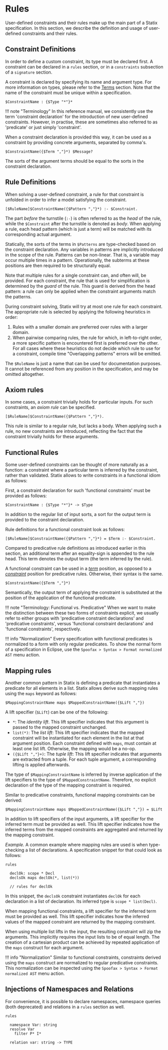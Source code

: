 # Rules

User-defined constraints and their rules make up the main part of a Statix specification.
In this section, we describe the definition and usage of user-defined constraints
and their rules.


## Constraint Definitions

In order to define a custom constraint, its type must be declared first. A
constraint can be declared in a `rules` section, or in a `constraints` subsection
of a `signature` section.

A constraint is declared by specifying its name and argument type. For more
information on types, please refer to the [Terms](../terms) section. Note that
the name of the constraint must be unique within a specification.

```statix
$ConstraintName : {$Type "*"}*
```

!!! note "Terminology"
    In this reference manual, we consistently use the term 'constraint declaration'
    for the introduction of new user-defined constraints. However, in practise,
    these are sometimes also referred to as 'predicate' or just simply 'constraint'.

When a constraint declaration is provided this way, it can be used as a constraint
by providing concrete arguments, separated by comma's.

```statix
$ConstraintName({$Term ","}*) $Message?
```

The sorts of the argument terms should be equal to the sorts in the constraint
declaration.


## Rule Definitions

When solving a user-defined constraint, a rule for that constraint is unfolded
in order to infer a model satisfying the constraint.

```statix
[$RuleName]$ConstraintName({$Pattern ","}*) :- $Constraint.
```

The part _before_ the turnstile (`:-`) is often referred to as the _head_ of the
rule, while the `$Constraint` after the turnstile is denoted as _body_. When
applying a rule, each head pattern (which is just a term) will be matched with
its corresponding actual argument.

Statically, the sorts of the terms in `$Patterns` are type-checked based on the
constraint declaration. Any variables in patterns are implicitly introduced in
the scope of the rule. Patterns can be non-linear. That is, a variable may occur
multiple times in a pattern. Operationally, the subterms at these positions are
then required to be structurally equal.

Note that multiple rules for a single constraint can, and often will, be provided.
For each constraint, the rule that is used for simplification is determined by
the _guard_ of the rule. This guard is derived from the head pattern: a rule
can only be applied when the constraint arguments match the patterns.

During constraint solving, Statix will try at most one rule for each constraint.
The appropriate rule is selected by applying the following heuristics in order:
1. Rules with a smaller domain are preferred over rules with a larger domain.
2. When pairwise comparing rules, the rule for which, in left-to-right order, a
   more specific pattern is encountered first is preferred over the other.
For all cases where these heuristics do not decide which rule to use for a
constraint, compile time "Overlapping patterns" errors will be emitted.

The `$RuleName` is just a name that can be used for documentation purposes.
It cannot be referenced from any position in the specification, and may be
omitted altogether.


## Axiom rules

In some cases, a constraint trivially holds for particular inputs. For such
constraints, an _axiom rule_ can be specified.

```statix
[$RuleName]$ConstraintName({$Pattern ","}*).
```

This rule is similar to a regular rule, but lacks a body. When applying such a
rule, no new constraints are introduced, reflecting the fact that the constraint
trivially holds for these arguments.


## Functional Rules

Some user-defined constraints can be thought of more naturally as a function:
a constraint where a particular term is inferred by the constraint, rather than
validated. Statix allows to write constraints in a functional idiom as follows:

First, a constraint declaration for such 'functional constraints' must be provided
as follows:

```statix
$ConstraintName : {$Type "*"}* -> $Type
```

In addition to the regular list of input sorts, a sort for the output term is
provided to the constraint declaration.

Rule definitions for a functional constraint look as follows:

```statix
[$RuleName]$ConstraintName({$Pattern ","}*) = $Term :- $Constraint.
```

Compared to predicative rule definitions as introduced earlier in this section,
an additional term after an equality-sign is appended to the rule head. This
term denotes the output term (the term inferred by the rule).

A functional constraint can be used in a [_term_](../terms) position, as opposed
to a [_constraint_](../basic-constraints) position for predicative rules.
Otherwise, their syntax is the same.

```statix
$ConstraintName({$Term ","}*)
```

Semantically, the output term of applying the constraint is substituted at the
position of the application of the functional predicate.

!!! note "Terminology: Functional vs. Predicative"
    When we want to make the distinction between these two forms of constraints
    explicit, we usually refer to either groups with 'predicative constraint
    declarations' and 'predicative constraints', versus 'functional constraint
    declarations' and 'functional constraints', respectively.

!!! info "Normalization"
    Every specification with functional predicates is normalized to a form with
    only regular predicates. To show the normal form of a specification in
    Eclipse, use the `Spoofax > Syntax > Format normalized AST` menu action.


## Mapping rules

Another common pattern in Statix is defining a predicate that instantiates a
predicate for all elements in a list. Statix allows derive such mapping rules
using the `maps` keyword as follows:

```statix
$MappingConstraintName maps $MappedConstraintName({$Lift ","})
```

A lift specifier (`$Lift`) can be one of the following:

- `*`: The *identity lift*. This lift specifier indicates that this argument is
  passed to the mapped constraint unchanged.
- `list(*)`: The *list lift*: This lift specifier indicates that the mapped
  constraint will be instantiated for each element in the list at that argument
  position. Each constraint defined with `maps`, must contain at least one list
  lift. Otherwise, the mapping would be a no-op.
- `({$Lift ","}+)`: The *tuple lift*: This lift specifier indicates that arguments
  are extracted from a tuple. For each tuple argument, a corresponding lifting
  is applied afterwards.

The type of `$MappingConstraintName` is inferred by inverse application of the
lift specifiers to the type of `$MappedConstraintName`. Therefore, no explicit
declaration of the type of the mapping constraint is required.

Similar to predicative constraints, functional mapping constraints can be derived:

```statix
$MappingConstraintName maps $MappedConstraintName({$Lift ","}) = $Lift
```

In addition to lift specifiers of the input arguments, a lift specifier for the
inferred term must be provided as well. This lift specifier indicates how the
inferred terms from the mapped constraints are aggregated and returned by the
mapping constraint.

_Example._ A common example where mapping rules are used is when type-checking a
list of declarations. A specification snippet for that could look as follows:

```statix
rules

  declOk: scope * Decl
  declsOk maps declOk(*, list(*))

  // rules for declOk
```

In this snippet, the `declsOk` constraint instantiates `declOk` for each
declaration in a list of declaration. Its inferred type is `scope * list(Decl)`.

When mapping functional constraints, a lift specifier for the inferred term
must be provided as well. This lift specifier indicates how the inferred values
of the mapped constraint are returned by the mapping constraint.

When using multiple list lifts in the input, the resulting constraint will zip
the arguments. This implicitly requires the input lists to be of equal length.
The creation of a cartesian product can be achieved by repeated application of
the `maps` construct for each argument.

!!! info "Normalization"
    Similar to functional constraints, constraints derived using the `maps`
    construct are normalized to regular predicative constraints. This normalization
    can be inspected using the `Spoofax > Syntax > Format normalized AST` menu action.


## Injections of Namespaces and Relations

For convenience, it is possible to declare namespaces, namespace queries (both
deprecated) and relations in a `rules` section as well.

```statix
rules

  namespace Var: string
  resolve Var
    filter P* I*

  relation var: string -> TYPE

```
